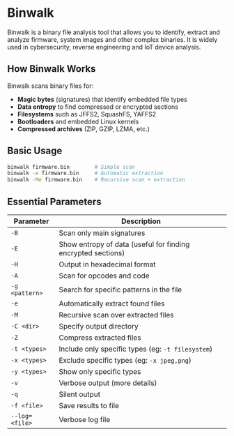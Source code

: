 # Binwalk

Binwalk is a binary file analysis tool that allows you to identify, extract and analyze firmware, system images and other complex binaries. It is widely used in cybersecurity, reverse engineering and IoT device analysis.

## How Binwalk Works

Binwalk scans binary files for:
- **Magic bytes** (signatures) that identify embedded file types
- **Data entropy** to find compressed or encrypted sections
- **Filesystems** such as JFFS2, SquashFS, YAFFS2
- **Bootloaders** and embedded Linux kernels
- **Compressed archives** (ZIP, GZIP, LZMA, etc.)

## Basic Usage

```bash
binwalk firmware.bin        # Simple scan
binwalk -e firmware.bin     # Automatic extraction
binwalk -Me firmware.bin    # Recursive scan + extraction
```

## Essential Parameters

| Parameter | Description |
|-----------|-------------|
| `-B` | Scan only main signatures |
| `-E` | Show entropy of data (useful for finding encrypted sections) |
| `-H` | Output in hexadecimal format |
| `-A` | Scan for opcodes and code |
| `-g <pattern>` | Search for specific patterns in the file |
| `-e` | Automatically extract found files |
| `-M` | Recursive scan over extracted files |
| `-C <dir>` | Specify output directory |
| `-Z` | Compress extracted files |
| `-t <types>` | Include only specific types (eg: `-t filesystem`) |
| `-x <types>` | Exclude specific types (eg: `-x jpeg,png`) |
| `-y <types>` | Show only specific types |
| `-v` | Verbose output (more details) |
| `-q` | Silent output |
| `-f <file>` | Save results to file |
| `--log=<file>` | Verbose log file |

```